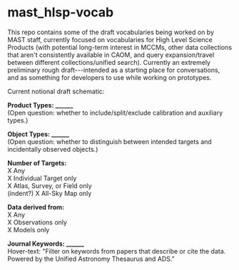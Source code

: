 # mast_hlsp-vocab
This repo contains some of the draft vocabularies being worked on by MAST staff, currently focused on vocabularies for High Level Science Products (with potential long-term interest in MCCMs, other data collections that aren't consistently available in CAOM, and query expansion/travel between different collections/unified search). Currently an extremely preliminary rough draft---intended as a starting place for conversations, and as something for developers to use while working on prototypes.

Current notional draft schematic:

**Product Types: ______** <br>
(Open question: whether to include/split/exclude calibration and auxiliary types.)

**Object Types: ______** <br>
(Open question: whether to distinguish between intended targets and incidentally observed objects.)

**Number of Targets:** <br>
X Any <br>
X Individual Target only <br>
X Atlas, Survey, or Field only <br>
(indent?) X All-Sky Map only

**Data derived from:** <br>
X Any <br>
X Observations only <br>
X Models only <br>

**Journal Keywords: ______** <br>
Hover-text: "Filter on keywords from papers that describe or cite the data. Powered by the Unified Astronomy Thesaurus and ADS."
